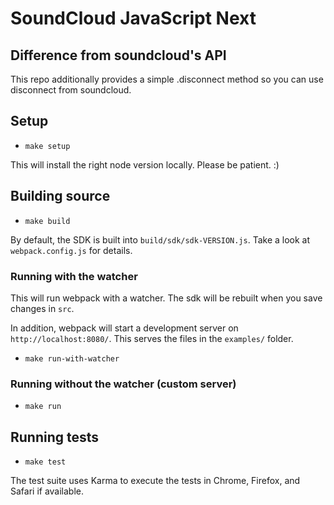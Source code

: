 # SoundCloud JavaScript Next

## Difference from soundcloud's API
This repo additionally provides a simple .disconnect method so you can use disconnect from soundcloud.

## Setup

- `make setup`

This will install the right node version locally. Please be patient. :)

## Building source

- `make build`

By default, the SDK is built into `build/sdk/sdk-VERSION.js`. Take a look at `webpack.config.js` for details.

### Running with the watcher

This will run webpack with a watcher. The sdk will be rebuilt when you save changes in `src`.

In addition, webpack will start a development server on `http://localhost:8080/`. This serves the files in the `examples/` folder.

- `make run-with-watcher`

### Running without the watcher (custom server)

- `make run`

## Running tests

- `make test`

The test suite uses Karma to execute the tests in Chrome, Firefox, and Safari if available.

